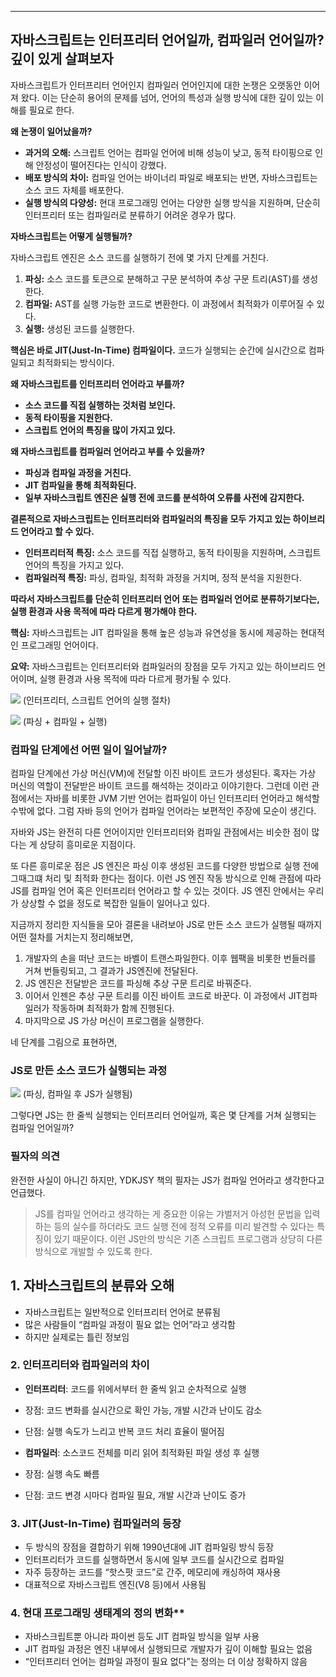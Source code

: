 
---



## 자바스크립트는 인터프리터 언어일까, 컴파일러 언어일까? 깊이 있게 살펴보자

자바스크립트가 인터프리터 언어인지 컴파일러 언어인지에 대한 논쟁은 오랫동안 이어져 왔다. 이는 단순히 용어의 문제를 넘어, 언어의 특성과 실행 방식에 대한 깊이 있는 이해를 필요로 한다.

**왜 논쟁이 일어났을까?**

- **과거의 오해:** 스크립트 언어는 컴파일 언어에 비해 성능이 낮고, 동적 타이핑으로 인해 안정성이 떨어진다는 인식이 강했다.
- **배포 방식의 차이:** 컴파일 언어는 바이너리 파일로 배포되는 반면, 자바스크립트는 소스 코드 자체를 배포한다.
- **실행 방식의 다양성:** 현대 프로그래밍 언어는 다양한 실행 방식을 지원하며, 단순히 인터프리터 또는 컴파일러로 분류하기 어려운 경우가 많다.

**자바스크립트는 어떻게 실행될까?**

자바스크립트 엔진은 소스 코드를 실행하기 전에 몇 가지 단계를 거친다.

1. **파싱:** 소스 코드를 토큰으로 분해하고 구문 분석하여 추상 구문 트리(AST)를 생성한다.
2. **컴파일:** AST를 실행 가능한 코드로 변환한다. 이 과정에서 최적화가 이루어질 수 있다.
3. **실행:** 생성된 코드를 실행한다.

**핵심은 바로 JIT(Just-In-Time) 컴파일이다.** 코드가 실행되는 순간에 실시간으로 컴파일되고 최적화되는 방식이다.

**왜 자바스크립트를 인터프리터 언어라고 부를까?**

- **소스 코드를 직접 실행하는 것처럼 보인다.**
- **동적 타이핑을 지원한다.**
- **스크립트 언어의 특징을 많이 가지고 있다.**

**왜 자바스크립트를 컴파일러 언어라고 부를 수 있을까?**

- **파싱과 컴파일 과정을 거친다.**
- **JIT 컴파일을 통해 최적화된다.**
- **일부 자바스크립트 엔진은 실행 전에 코드를 분석하여 오류를 사전에 감지한다.**

**결론적으로 자바스크립트는 인터프리터와 컴파일러의 특징을 모두 가지고 있는 하이브리드 언어라고 할 수 있다.**

- **인터프리터적 특징:** 소스 코드를 직접 실행하고, 동적 타이핑을 지원하며, 스크립트 언어의 특징을 가지고 있다.
- **컴파일러적 특징:** 파싱, 컴파일, 최적화 과정을 거치며, 정적 분석을 지원한다.

**따라서 자바스크립트를 단순히 인터프리터 언어 또는 컴파일러 언어로 분류하기보다는, 실행 환경과 사용 목적에 따라 다르게 평가해야 한다.**

**핵심:** 자바스크립트는 JIT 컴파일을 통해 높은 성능과 유연성을 동시에 제공하는 현대적인 프로그래밍 언어이다.

**요약:** 자바스크립트는 인터프리터와 컴파일러의 장점을 모두 가지고 있는 하이브리드 언어이며, 실행 환경과 사용 목적에 따라 다르게 평가될 수 있다.


![](https://i.imgur.com/Oyj683G.png)
(인터프리터, 스크립트 언어의 실행 절차)


![](https://i.imgur.com/0tIkhyH.png)
(파싱 + 컴파일 + 실행)


### 컴파일 단계에선 어떤 일이 일어날까?

컴파일 단계에선 가상 머신(VM)에 전달할 이진 바이트 코드가 생성된다. 혹자는 가상 머신의 역할이 전달받은 바이트 코드를 해석하는 것이라고 이야기한다. 그런데 이런 관점에서는 자바를 비롯한 JVM 기반 언어는 컴파일이 아닌 인터프리터 언어라고 해석할수밖에 없다. 그럼 자바 등의 언어가 컴파일 언어라는 보편적인 주장에 모순이 생긴다.

자바와 JS는 완전히 다른 언어이지만 인터프리터와 컴파일 관점에서는 비슷한 점이 많다는 게 상당히 흥미로운 지점이다.

또 다른 흥미로운 점은 JS 엔진은 파싱 이후 생성된 코드를 다양한 방법으로 실행 전에 그때그떄 처리 및 최적화 한다는 점이다.
이런 JS 엔진 작동 방식으로 인해 관점에 따라 JS를 컴파일 언어 혹은 인터프리터 언어라고 할 수 있는 것이다. JS 엔진 안에서는 우리가 상상할 수 없을 정도로 복잡한 일들이 일어나고 있다.

지금까지 정리한 지식들을 모아 결론을 내려보아 JS로 만든 소스 코드가 실행될 때까지 어떤 절차를 거치는지 정리해보면,

1. 개발자의 손을 떠난 코드는 바벨이 트랜스파일한다. 이후 웹팩을 비롯한 번들러를 거쳐 번들링되고, 그 결과가 JS엔진에 전달된다.
2. JS 엔진은 전달받은 코드를 파싱해 추상 구문 트리로 바꿔준다.
3. 이어서 인젠은 추상 구문 트리를 이진 바이트 코드로 바꾼다. 이 과정에서 JIT컴파일러가 작동하며 최적화가 함께 진행된다.
4. 마지막으로 JS 가상 머신이 프로그램을 실행한다.

네 단계를 그림으로 표현하면, 

### JS로 만든 소스 코드가 실행되는 과정

![](https://i.imgur.com/vdOpyE5.png)
(파싱, 컴파일 후 JS가 실행됨)

그렇다면 JS는 한 줄씩 실행되는 인터프리터 언어일까, 혹은 몇 단계를 거쳐 실행되는 컴파일 언어일까?

### 필자의 의견

완전한 사실이 아니긴 하지만, YDKJSY 책의 필자는 JS가 컴파일 언어라고 생각한다고 언급했다.

> JS를 컴파일 언어라고 생각하는 게 중요한 이유는 갸벌저거 아성헌 문법을 입력하는 등의 실수를 하더라도 코드 실행 전에 정적 오류를 미리 발견할 수 있다는 특징이 있기 때문이다. 이런 JS만의 방식은 기존 스크립트 프로그램과 상당히 다른 방식으로 개발할 수 있도록 한다.



## **1. 자바스크립트의 분류와 오해**

- 자바스크립트는 일반적으로 인터프리터 언어로 분류됨
- 많은 사람들이 “컴파일 과정이 필요 없는 언어”라고 생각함
- 하지만 실제로는 틀린 정보임

### **2. 인터프리터와 컴파일러의 차이**

- **인터프리터**: 코드를 위에서부터 한 줄씩 읽고 순차적으로 실행

- 장점: 코드 변화를 실시간으로 확인 가능, 개발 시간과 난이도 감소
- 단점: 실행 속도가 느리고 반복 코드 처리 효율이 떨어짐

- **컴파일러**: 소스코드 전체를 미리 읽어 최적화된 파일 생성 후 실행

- 장점: 실행 속도 빠름
- 단점: 코드 변경 시마다 컴파일 필요, 개발 시간과 난이도 증가

### **3. JIT(Just-In-Time) 컴파일러의 등장**

- 두 방식의 장점을 결합하기 위해 1990년대에 JIT 컴파일링 방식 등장
- 인터프리터가 코드를 실행하면서 동시에 일부 코드를 실시간으로 컴파일
- 자주 등장하는 코드를 “핫스팟 코드”로 간주, 메모리에 캐싱하여 재사용
- 대표적으로 자바스크립트 엔진(V8 등)에서 사용됨

### **4. 현대 프로그래밍 생태계의** 정의 변화**

- 자바스크립트뿐 아니라 파이썬 등도 JIT 컴파일 방식을 일부 사용
- JIT 컴파일 과정은 엔진 내부에서 실행되므로 개발자가 깊이 이해할 필요는 없음
- “인터프리터 언어는 컴파일 과정이 필요 없다”는 정의는 더 이상 정확하지 않음